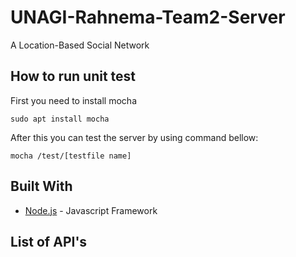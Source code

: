 # UNAGI-Rahnema-Team2-Server

A Location-Based Social Network

## How to run unit test

First you need to install mocha
```
sudo apt install mocha
```
After this you can test the server by using command bellow:
```
mocha /test/[testfile name]
```

## Built With

* [Node.js](https://nodejs.org/) - Javascript Framework

## List of API's

